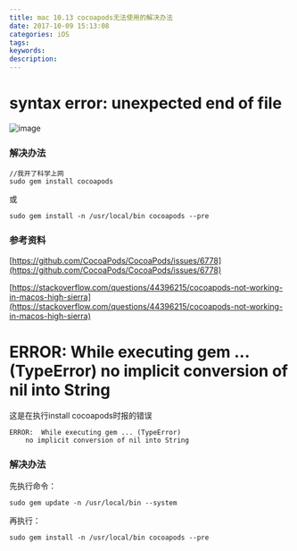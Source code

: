 ```yaml
---
title: mac 10.13 cocoapods无法使用的解决办法
date: 2017-10-09 15:13:08
categories: iOS
tags:
keywords:
description:
---
```

# syntax error: unexpected end of file
![image](http://ojgg6fpio.bkt.clouddn.com/cocoapods%2010.13%20%E6%97%A0%E6%B3%95%E4%BD%BF%E7%94%A8.png)
<!--more-->
### 解决办法

```
//我开了科学上网
sudo gem install cocoapods
```
或

```
sudo gem install -n /usr/local/bin cocoapods --pre
```


### 参考资料  

[https://github.com/CocoaPods/CocoaPods/issues/6778](https://github.com/CocoaPods/CocoaPods/issues/6778)

[https://stackoverflow.com/questions/44396215/cocoapods-not-working-in-macos-high-sierra](https://stackoverflow.com/questions/44396215/cocoapods-not-working-in-macos-high-sierra)

# ERROR:  While executing gem ... (TypeError) no implicit conversion of nil into String

这是在执行install cocoapods时报的错误

```
ERROR:  While executing gem ... (TypeError)
    no implicit conversion of nil into String
```
### 解决办法  
先执行命令：

```
sudo gem update -n /usr/local/bin --system
```
再执行：  

```
sudo gem install -n /usr/local/bin cocoapods --pre
```


